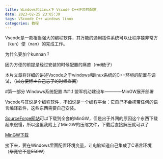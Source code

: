 ```yaml
---
title: Windows和Linux下 Vscode C++环境的配置
date: 2023-02-25 23:05:30
tags: VScoode C++ windows linux
categories: 教程
---
```


Vscode是一款相当强大的编程软件，其万能的通用插件系统可以让程序猿非常方（kun）便（nan）的完成工作。

为什么要加个kunnan？

因为方便的前提是经过安装的时候配置的痛苦（~~md绝了~~）

本片文章将详细的讲述Vscode之于windows和linux系统的C++环境的配置与调试，（~~以方便博主自己忘了的时候查阅~~）

#第一部分 Windows系统配置
##1.1 盟军机动建设车————MinGW展开部署

Vscode与其说是个编程软件，不如说是一个编程平台：它自己不会携带任何的语言编译软件，这些东西需要自己安装。

[SourceForge网站](https://sourceforge.net/projects/mingw-w64/)可以下载到全套的MinGW，但是出于外网的原因这个东西下载起来很慢，所以这里我附上了MinGW的压缩文件，下载后直接解压就可以了

[MinGW下载]()

接下来，要在Windows里面配置环境变量，让电脑知道自己集成了C语言环境（~~毕竟它不是550W~~）
